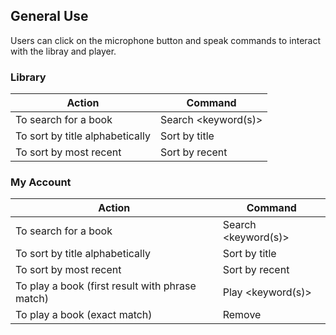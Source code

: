 ## General Use
Users can click on the microphone button and speak commands to interact with the libray and player.

### Library

| Action                          | Command             |
| --------------------------------| --------------------|
| To search for a book            | Search <keyword(s)> |
| To sort by title alphabetically | Sort by title       |
| To sort by most recent          | Sort by recent      | 

### My Account

| Action                                          | Command             |
| ------------------------------------------------| --------------------|
| To search for a book                            | Search <keyword(s)> |
| To sort by title alphabetically                 | Sort by title       |
| To sort by most recent                          | Sort by recent      |
| To play a book (first result with phrase match) | Play <keyword(s)>   |  
| To play a book (exact match)                    | Remove <title>      |  
  
### Player

| Action                                                 | Command                   |
| -------------------------------------------------------| --------------------------|
| To change text size*                                   | Text <number>             |
| To open settings for narrator voice & background music | Open settings             | 
| To change volume of narrator voice**                   | Volume <number>           |
| To change speed of narrator voice***                   | Speed <number>            |
| To change pitch of narrator voice***                   | Pitch <number>            |
| To change volume of background music**                 | Background music <number> |

'* Text size options: 25, 50, 100, 125, 150, 175, 200
  
'** Volume options: 0 to 100
  
'*** Speed & Pitch options: 0 to 200
